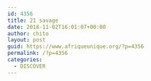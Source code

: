 ```yaml
---
id: 4356
title: 21 savage
date: 2018-11-02T16:01:07+00:00
author: chito
layout: post
guid: https://www.afriqueunique.org/?p=4356
permalink: /?p=4356
categories:
  - DISCOVER
---
```

